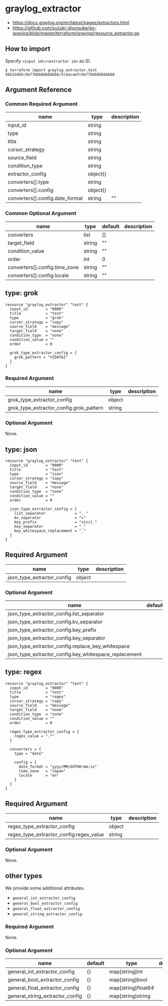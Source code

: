 # graylog_extractor

* https://docs.graylog.org/en/latest/pages/extractors.html
* https://github.com/suzuki-shunsuke/go-graylog/blob/master/terraform/graylog/resource_extractor.go

## How to import

Specify `<input id>/<extractor id>` as ID.

```console
$ terraform import graylog_extractor.test 5bb1b4b5c9e77bbbbbbbbbbb/5c4acaefc9e77bbbbbbbbbbb
```

## Argument Reference

### Common Required Argument

name | type | description
--- | --- | ---
input_id | string |
type | string |
title | string |
cursor_strategy | string |
source_field | string |
condition_type | string |
extractor_config | object{} |
converters[].type | string |
converters[].config | object{} |
converters[].config.date_format | string | "" |

### Common Optional Argument

name | type | default | description
--- | --- | --- | ---
converters | list | [] |
target_field | string | "" |
condition_value | string | "" |
order | int | 0 |
converters[].config.time_zone | string | "" |
converters[].config.locale | string | "" |

## type: grok 

```hcl
resource "graylog_extractor" "test" {
  input_id        = "0000"
  title           = "test"
  type            = "grok"
  cursor_strategy = "copy"
  source_field    = "message"
  target_field    = "none"
  condition_type  = "none"
  condition_value = ""
  order           = 0

  grok_type_extractor_config = {
    grok_pattern = "%{DATA}"
  }
}
```

### Required Argument

name | type | description
--- | --- | ---
grok_type_extractor_config | object |
grok_type_extractor_config.grok_pattern | string |

### Optional Argument

None.

## type: json

```hcl
resource "graylog_extractor" "test" {
  input_id        = "0000"
  title           = "test"
  type            = "json"
  cursor_strategy = "copy"
  source_field    = "message"
  target_field    = "none"
  condition_type  = "none"
  condition_value = ""
  order           = 0

  json_type_extractor_config = {
    list_separator             = ", "
    kv_separator               = "="
    key_prefix                 = "visit_"
    key_separator              = "_"
    key_whitespace_replacement = "_"
  }
}
```

## Required Argument

name | type | description
--- | --- | ---
json_type_extractor_config | object |

### Optional Argument

name | default | type | description
--- | --- | --- | ---
json_type_extractor_config.list_separator | | string |
json_type_extractor_config.kv_separator | | string |
json_type_extractor_config.key_prefix | | string |
json_type_extractor_config.key_separator | | string |
json_type_extractor_config.replace_key_whitespace | | bool |
json_type_extractor_config.key_whitespace_replacement | | string |

## type: regex

```hcl
resource "graylog_extractor" "test" {
  input_id        = "0000"
  title           = "test"
  type            = "regex"
  cursor_strategy = "copy"
  source_field    = "message"
  target_field    = "none"
  condition_type  = "none"
  condition_value = ""
  order           = 0

  regex_type_extractor_config = {
    regex_value = ".*"
  }

  converters = {
    type = "date"

    config = {
      date_format = "yyyy/MM/ddTHH:mm:ss"
      time_zone   = "Japan"
      locale      = "en"
    }
  }
}
```

## Required Argument

name | type | description
--- | --- | ---
regex_type_extractor_config | object |
regex_type_extractor_config.regex_value | string |

### Optional Argument

None.

## other types

We provide some additional attributes.

* `general_int_extractor_config`
* `general_bool_extractor_config`
* `general_float_extractor_config`
* `general_string_extractor_config`

### Required Argument

None.

### Optional Argument

name | default | type | description
--- | --- | --- | ---
general_int_extractor_config | {} | map[string]int |
general_bool_extractor_config | {} | map[string]bool |
general_float_extractor_config | {} | map[string]float64 |
general_string_extractor_config | {} | map[string]string |
